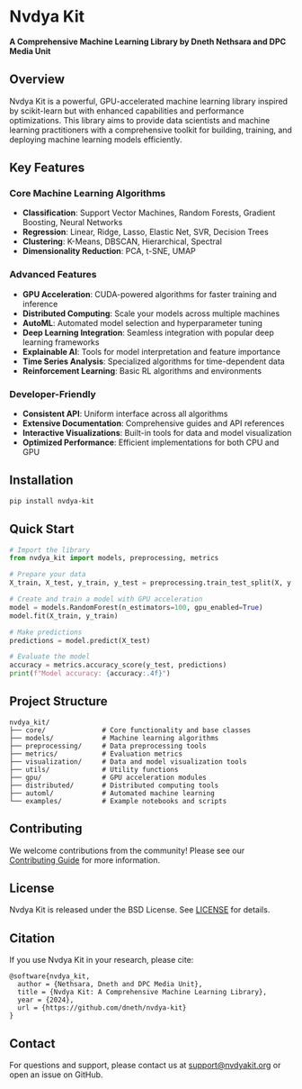 # Nvdya Kit

**A Comprehensive Machine Learning Library by Dneth Nethsara and DPC Media Unit**

## Overview

Nvdya Kit is a powerful, GPU-accelerated machine learning library inspired by scikit-learn but with enhanced capabilities and performance optimizations. This library aims to provide data scientists and machine learning practitioners with a comprehensive toolkit for building, training, and deploying machine learning models efficiently.

## Key Features

### Core Machine Learning Algorithms
- **Classification**: Support Vector Machines, Random Forests, Gradient Boosting, Neural Networks
- **Regression**: Linear, Ridge, Lasso, Elastic Net, SVR, Decision Trees
- **Clustering**: K-Means, DBSCAN, Hierarchical, Spectral
- **Dimensionality Reduction**: PCA, t-SNE, UMAP

### Advanced Features
- **GPU Acceleration**: CUDA-powered algorithms for faster training and inference
- **Distributed Computing**: Scale your models across multiple machines
- **AutoML**: Automated model selection and hyperparameter tuning
- **Deep Learning Integration**: Seamless integration with popular deep learning frameworks
- **Explainable AI**: Tools for model interpretation and feature importance
- **Time Series Analysis**: Specialized algorithms for time-dependent data
- **Reinforcement Learning**: Basic RL algorithms and environments

### Developer-Friendly
- **Consistent API**: Uniform interface across all algorithms
- **Extensive Documentation**: Comprehensive guides and API references
- **Interactive Visualizations**: Built-in tools for data and model visualization
- **Optimized Performance**: Efficient implementations for both CPU and GPU

## Installation

```bash
pip install nvdya-kit
```

## Quick Start

```python
# Import the library
from nvdya_kit import models, preprocessing, metrics

# Prepare your data
X_train, X_test, y_train, y_test = preprocessing.train_test_split(X, y, test_size=0.2)

# Create and train a model with GPU acceleration
model = models.RandomForest(n_estimators=100, gpu_enabled=True)
model.fit(X_train, y_train)

# Make predictions
predictions = model.predict(X_test)

# Evaluate the model
accuracy = metrics.accuracy_score(y_test, predictions)
print(f"Model accuracy: {accuracy:.4f}")
```

## Project Structure

```
nvdya_kit/
├── core/              # Core functionality and base classes
├── models/            # Machine learning algorithms
├── preprocessing/     # Data preprocessing tools
├── metrics/           # Evaluation metrics
├── visualization/     # Data and model visualization tools
├── utils/             # Utility functions
├── gpu/               # GPU acceleration modules
├── distributed/       # Distributed computing tools
├── automl/            # Automated machine learning
└── examples/          # Example notebooks and scripts
```

## Contributing

We welcome contributions from the community! Please see our [Contributing Guide](CONTRIBUTING.md) for more information.

## License

Nvdya Kit is released under the BSD License. See [LICENSE](LICENSE) for details.

## Citation

If you use Nvdya Kit in your research, please cite:

```
@software{nvdya_kit,
  author = {Nethsara, Dneth and DPC Media Unit},
  title = {Nvdya Kit: A Comprehensive Machine Learning Library},
  year = {2024},
  url = {https://github.com/dneth/nvdya-kit}
}
```

## Contact

For questions and support, please contact us at support@nvdyakit.org or open an issue on GitHub.